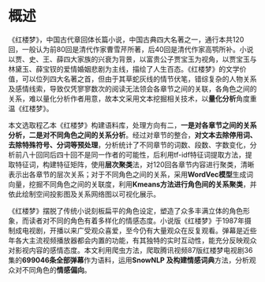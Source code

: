 # 概述
《红楼梦》，中国古代章回体长篇小说，中国古典四大名著之一，通行本共120回，一般认为前80回是清代作家曹雪芹所著，后40回是清代作家高鹗所补。小说以贾、史、王、薛四大家族的兴衰为背景，以富贵公子贾宝玉为视角，以贾宝玉与林黛玉、薛宝钗的爱情婚姻悲剧为主线，描绘了人生百态。《红楼梦》的文学价值，可以位列四大名著之首，但由于其草蛇灰线的情节伏笔，错综复杂的人物关系及感情线索，导致仅凭寥寥数次的阅读无法领会各章节之间的关联，各角色之间的关系，难以量化分析作者用意，故本文采用文本挖掘相关技术，以**量化分析**角度重温《红楼梦》。

本文选取程乙本《红楼梦》构建语料库，处理方向有二，**一是对各章节之间的关系分析，二是对不同角色之间的关系分析**。经过对章节的整合，**对文本去除停用词、去除特殊符号、分词等预处理**，分析统计了不同章节的词数、段数、字数变化，分析前八十回同后四十回不是同一作者的可能性，后利用tf-idf特征词提取方法，提取特征词，构建特征矩阵，使用**层次聚类**法，对120回各章节内容进行聚类，清晰表示出各章节的层次关系；对于不同角色之间的关系，采用**WordVec模型**生成词向量，挖掘不同角色之间的关联度，利用**Kmeans方法进行角色间的关系聚类**，并依此绘制空间投影图及关系网络图以可视化展示。

《红楼梦》摆脱了传统小说刻板扁平的角色设定，塑造了众多丰满立体的角色形象，而读者对不同的角色有着多样化的情感态度。小说版《红楼梦》于1987年摄制成电视剧，开播以来广受观众喜爱，至今仍有大量观众在反复观看。弹幕是近些年各大主流视频播放器都会内置的功能，有其独特的实时互动性，能充分反映观众对影视内容的感情态度。本文利用爬虫方法，爬取腾讯视频87版红楼梦电视剧36集的**699046条全部弹幕**作为语料，运用**SnowNLP 及构建情感词典**方法，分析观众对不同角色的**情感偏向**。
